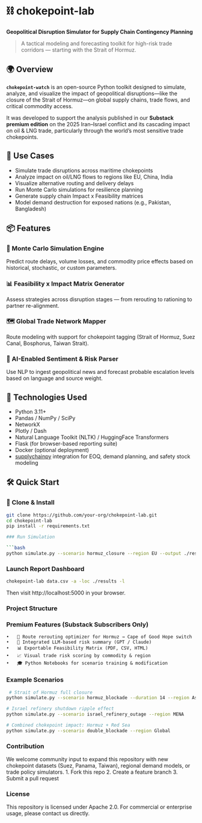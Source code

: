 # ⛓️ chokepoint-lab 
**Geopolitical Disruption Simulator for Supply Chain Contingency Planning**

> A tactical modeling and forecasting toolkit for high-risk trade corridors — starting with the Strait of Hormuz.

## 🌍 Overview

**`chokepoint-watch`** is an open-source Python toolkit designed to simulate, analyze, and visualize the impact of geopolitical disruptions—like the closure of the Strait of Hormuz—on global supply chains, trade flows, and critical commodity access.

It was developed to support the analysis published in our **Substack premium edition** on the 2025 Iran–Israel conflict and its cascading impact on oil & LNG trade, particularly through the world’s most sensitive trade chokepoints.

## 🚀 Use Cases

- Simulate trade disruptions across maritime chokepoints
- Analyze impact on oil/LNG flows to regions like EU, China, India
- Visualize alternative routing and delivery delays
- Run Monte Carlo simulations for resilience planning
- Generate supply chain Impact x Feasibility matrices
- Model demand destruction for exposed nations (e.g., Pakistan, Bangladesh)

## 📦 Features

### 🔁 Monte Carlo Simulation Engine
Predict route delays, volume losses, and commodity price effects based on historical, stochastic, or custom parameters.

### 📊 Feasibility x Impact Matrix Generator
Assess strategies across disruption stages — from rerouting to rationing to partner re-alignment.

### 🗺️ Global Trade Network Mapper
Route modeling with support for chokepoint tagging (Strait of Hormuz, Suez Canal, Bosphorus, Taiwan Strait).

### 🧠 AI-Enabled Sentiment & Risk Parser
Use NLP to ingest geopolitical news and forecast probable escalation levels based on language and source weight.

## 🧰 Technologies Used

- Python 3.11+
- Pandas / NumPy / SciPy
- NetworkX
- Plotly / Dash
- Natural Language Toolkit (NLTK) / HuggingFace Transformers
- Flask (for browser-based reporting suite)
- Docker (optional deployment)
- [supplychainpy](https://github.com/dtgroup/chokepoint-lab) integration for EOQ, demand planning, and safety stock modeling

## 🛠️ Quick Start

### 🔨 Clone & Install

```bash
git clone https://github.com/your-org/chokepoint-lab.git
cd chokepoint-lab
pip install -r requirements.txt

### Run Simulation

```bash
python simulate.py --scenario hormuz_closure --region EU --output ./results/
```

### Launch Report Dashboard

```bash
chokepoint-lab data.csv -a -loc ./results -l
```
Then visit http://localhost:5000 in your browser.

### Project Structure

### Premium Features (Substack Subscribers Only)

	•	🔄 Route rerouting optimizer for Hormuz → Cape of Good Hope switch
	•	🧠 Integrated LLM-based risk summary (GPT / Claude)
	•	📊 Exportable Feasibility Matrix (PDF, CSV, HTML)
	•	📈 Visual trade risk scoring by commodity & region
	•	🎓 Python Notebooks for scenario training & modification

 ### Example Scenarios

```bash
 # Strait of Hormuz full closure
python simulate.py --scenario hormuz_blockade --duration 14 --region Asia

# Israel refinery shutdown ripple effect
python simulate.py --scenario israel_refinery_outage --region MENA

# Combined chokepoint impact: Hormuz + Red Sea
python simulate.py --scenario double_blockade --region Global
```

### Contribution

We welcome community input to expand this repository with new chokepoint datasets (Suez, Panama, Taiwan), regional demand models, or trade policy simulators.
	1.	Fork this repo
	2.	Create a feature branch
	3.	Submit a pull request

### License

This repository is licensed under Apache 2.0. For commercial or enterprise usage, please contact us directly.


